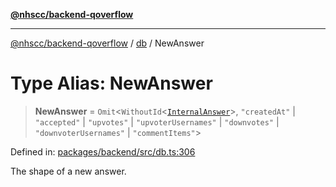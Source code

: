 [**@nhscc/backend-qoverflow**](../../README.md)

***

[@nhscc/backend-qoverflow](../../README.md) / [db](../README.md) / NewAnswer

# Type Alias: NewAnswer

> **NewAnswer** = `Omit`\<`WithoutId`\<[`InternalAnswer`](InternalAnswer.md)\>, `"createdAt"` \| `"accepted"` \| `"upvotes"` \| `"upvoterUsernames"` \| `"downvotes"` \| `"downvoterUsernames"` \| `"commentItems"`\>

Defined in: [packages/backend/src/db.ts:306](https://github.com/nhscc/qoverflow.api.hscc.bdpa.org/blob/e58635515aaccbecfff868b37cbae9a64bb762c2/packages/backend/src/db.ts#L306)

The shape of a new answer.
